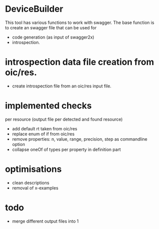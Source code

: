 # DeviceBuilder

This tool has various functions to work with swagger.
The base function is to create an swagger file that can be used for
- code generation (as input of swagger2x)
- introspection.

# introspection data file creation from oic/res.


- create introspection file from an oic/res input file.



# implemented checks

per resource (output file per detected and found resource)
- add default rt taken from oic/res
- replace enum of if from oic/res
- remove properties: n, value, range, precision, step as commandline option
- collapse oneOf of types per property in definition part

# optimisations
- clean descriptions
- removal of x-examples


# todo

- merge different output files into 1